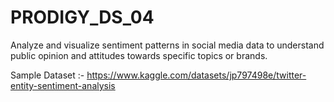 # PRODIGY_DS_04

Analyze and visualize sentiment patterns in social media data to understand public opinion and attitudes towards specific topics or brands.



Sample Dataset :- https://www.kaggle.com/datasets/jp797498e/twitter-entity-sentiment-analysis
